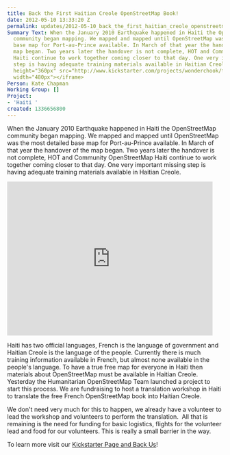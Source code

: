 ```yaml
---
title: Back the First Haitian Creole OpenStreetMap Book!
date: 2012-05-10 13:33:20 Z
permalink: updates/2012-05-10_back_the_first_haitian_creole_openstreetmap_book!
Summary Text: When the January 2010 Earthquake happened in Haiti the OpenStreetMap
  community began mapping. We mapped and mapped until OpenStreetMap was the most detailed
  base map for Port-au-Prince available. In March of that year the handover of the
  map began. Two years later the handover is not complete, HOT and Community OpenStreetMap
  Haiti continue to work together coming closer to that day. One very important missing
  step is having adequate training materials available in Haitian Creole.<iframe frameborder="0"
  height="360px" src="http://www.kickstarter.com/projects/wonderchook/first-free-haiti-creole-openstreetmap-book/widget/video.html"
  width="480px"></iframe>
Person: Kate Chapman
Working Group: []
Project:
- 'Haiti '
created: 1336656800
---
```


<p>When the January 2010 Earthquake happened in Haiti the OpenStreetMap community began mapping. We mapped and mapped until OpenStreetMap was the most detailed base map for Port-au-Prince available. In March of that year the handover of the map began. Two years later the handover is not complete, HOT and Community OpenStreetMap Haiti continue to work together coming closer to that day. One very important missing step is having adequate training materials available in Haitian Creole.</p><p><!--break--><iframe src="http://www.kickstarter.com/projects/wonderchook/first-free-haiti-creole-openstreetmap-book/widget/video.html" width="480px" frameborder="0" height="360px"></iframe></p><p>Haiti has two official languages, French is the language of government and Haitian Creole is the language of the people. Currently there is much training information available in French, but almost none available in the people's language. To have a true free map for everyone in Haiti then materials about OpenStreetMap must be available in Haitian Creole. Yesterday the Humanitarian OpenStreetMap Team launched a project to start this process. We are fundraising to host a translation workshop in Haiti to translate the free French OpenStreetMap book into Haitian Creole.</p><p>We don't need very much for this to happen, we already have a volunteer to lead the workshop and volunteers to perform the translation. &nbsp;All that is remaining is the need for funding for basic logistics, flights for the volunteer lead and food for our volunteers. This is really a small barrier in the way.</p><p>To learn more visit our <a href="http://www.kickstarter.com/projects/wonderchook/first-free-haiti-creole-openstreetmap-book">Kickstarter Page and Back Us</a>!</p>
